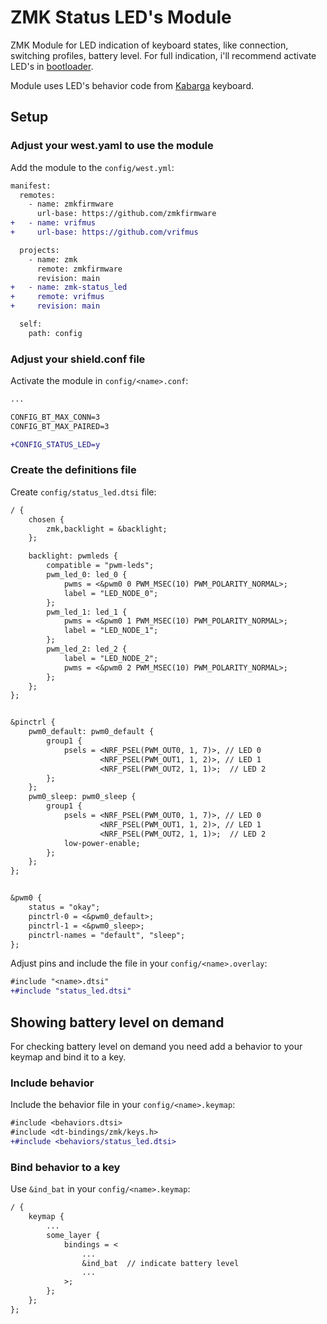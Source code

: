 # ZMK Status LED's Module

ZMK Module for LED indication of keyboard states, like connection, switching profiles, battery level.
For full indication, i'll recommend activate LED's in [bootloader](https://github.com/aroum/nRF52_Bootloader_custom_LED).

Module uses LED's behavior code from [Kabarga](https://github.com/aroum/kabarga) keyboard.

## Setup

### Adjust your west.yaml to use the module

Add the module to the `config/west.yml`:

```diff
manifest:
  remotes:
    - name: zmkfirmware
      url-base: https://github.com/zmkfirmware
+   - name: vrifmus
+     url-base: https://github.com/vrifmus

  projects:
    - name: zmk
      remote: zmkfirmware
      revision: main
+   - name: zmk-status_led
+     remote: vrifmus
+     revision: main

  self:
    path: config
```

### Adjust your shield.conf file

Activate the module in `config/<name>.conf`:

```diff
...

CONFIG_BT_MAX_CONN=3
CONFIG_BT_MAX_PAIRED=3

+CONFIG_STATUS_LED=y
```

### Create the definitions file

Create `config/status_led.dtsi` file:

```diff
/ {
    chosen {
        zmk,backlight = &backlight;
    };

    backlight: pwmleds {
        compatible = "pwm-leds";
        pwm_led_0: led_0 {
            pwms = <&pwm0 0 PWM_MSEC(10) PWM_POLARITY_NORMAL>;
            label = "LED_NODE_0";
        };
        pwm_led_1: led_1 {
            pwms = <&pwm0 1 PWM_MSEC(10) PWM_POLARITY_NORMAL>;
            label = "LED_NODE_1";
        };
        pwm_led_2: led_2 {
            label = "LED_NODE_2";
            pwms = <&pwm0 2 PWM_MSEC(10) PWM_POLARITY_NORMAL>;
        };
    };
};


&pinctrl {
    pwm0_default: pwm0_default {
        group1 {
            psels = <NRF_PSEL(PWM_OUT0, 1, 7)>, // LED 0
                    <NRF_PSEL(PWM_OUT1, 1, 2)>, // LED 1
                    <NRF_PSEL(PWM_OUT2, 1, 1)>;  // LED 2
        };
    };
    pwm0_sleep: pwm0_sleep {
        group1 {
            psels = <NRF_PSEL(PWM_OUT0, 1, 7)>, // LED 0
                    <NRF_PSEL(PWM_OUT1, 1, 2)>, // LED 1
                    <NRF_PSEL(PWM_OUT2, 1, 1)>;  // LED 2
            low-power-enable;
        };
    };
};


&pwm0 {
    status = "okay";
    pinctrl-0 = <&pwm0_default>;
    pinctrl-1 = <&pwm0_sleep>;
    pinctrl-names = "default", "sleep";
};
```

Adjust pins and include the file in your `config/<name>.overlay`:

```diff
#include "<name>.dtsi"
+#include "status_led.dtsi"
```

## Showing battery level on demand

For checking battery level on demand you need add a behavior to your keymap and bind it to a key.

### Include behavior

Include the behavior file in your `config/<name>.keymap`:

```diff
#include <behaviors.dtsi>
#include <dt-bindings/zmk/keys.h>
+#include <behaviors/status_led.dtsi>
```

### Bind behavior to a key

Use `&ind_bat` in your `config/<name>.keymap`:

```diff
/ {
    keymap {
        ...
        some_layer {
            bindings = <
                ...
                &ind_bat  // indicate battery level
                ...
            >;
        };
    };
};
```